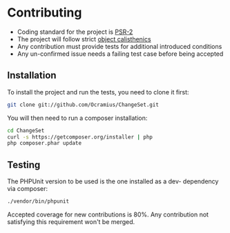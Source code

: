 # Contributing

 * Coding standard for the project is [PSR-2](https://github.com/php-fig/fig-standards/blob/master/accepted/PSR-2-coding-style-guide.md)
 * The project will follow strict [object calisthenics](http://www.slideshare.net/guilhermeblanco/object-calisthenics-applied-to-php)
 * Any contribution must provide tests for additional introduced conditions
 * Any un-confirmed issue needs a failing test case before being accepted

## Installation

To install the project and run the tests, you need to clone it first:

```sh
git clone git://github.com/Ocramius/ChangeSet.git
```

You will then need to run a composer installation:

```sh
cd ChangeSet
curl -s https://getcomposer.org/installer | php
php composer.phar update
```

## Testing

The PHPUnit version to be used is the one installed as a dev- dependency via composer:

```sh
./vendor/bin/phpunit
```

Accepted coverage for new contributions is 80%. Any contribution not satisfying this requirement won't be merged.
